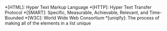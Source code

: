 *[HTML]: Hyper Text Markup Language
*[HTTP]: Hyper Text Transfer Protocol
*[SMART]: Specific, Measurable, Achievable, Relevant, and Time-Bounded
*[W3C]: World Wide Web Consortium
*[uniqify]: The process of making all of the elements in a list unique
